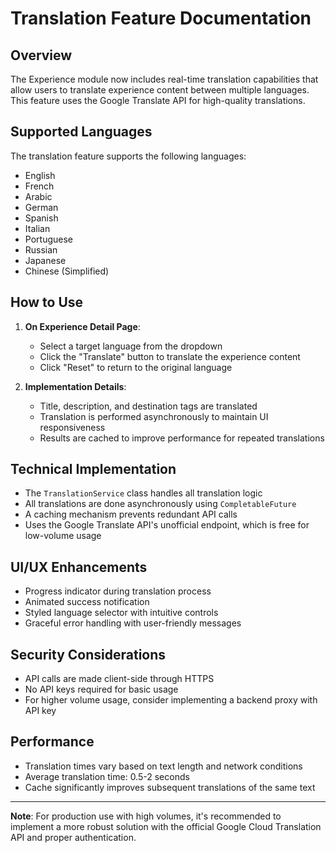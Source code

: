 # Translation Feature Documentation

## Overview
The Experience module now includes real-time translation capabilities that allow users to translate experience content between multiple languages. This feature uses the Google Translate API for high-quality translations.

## Supported Languages
The translation feature supports the following languages:
- English
- French
- Arabic
- German
- Spanish
- Italian
- Portuguese
- Russian
- Japanese
- Chinese (Simplified)

## How to Use
1. **On Experience Detail Page**:
   - Select a target language from the dropdown
   - Click the "Translate" button to translate the experience content
   - Click "Reset" to return to the original language

2. **Implementation Details**:
   - Title, description, and destination tags are translated
   - Translation is performed asynchronously to maintain UI responsiveness
   - Results are cached to improve performance for repeated translations

## Technical Implementation
- The `TranslationService` class handles all translation logic
- All translations are done asynchronously using `CompletableFuture`
- A caching mechanism prevents redundant API calls
- Uses the Google Translate API's unofficial endpoint, which is free for low-volume usage

## UI/UX Enhancements
- Progress indicator during translation process
- Animated success notification
- Styled language selector with intuitive controls
- Graceful error handling with user-friendly messages

## Security Considerations
- API calls are made client-side through HTTPS
- No API keys required for basic usage
- For higher volume usage, consider implementing a backend proxy with API key

## Performance
- Translation times vary based on text length and network conditions
- Average translation time: 0.5-2 seconds
- Cache significantly improves subsequent translations of the same text

---

**Note**: For production use with high volumes, it's recommended to implement a more robust solution with the official Google Cloud Translation API and proper authentication. 